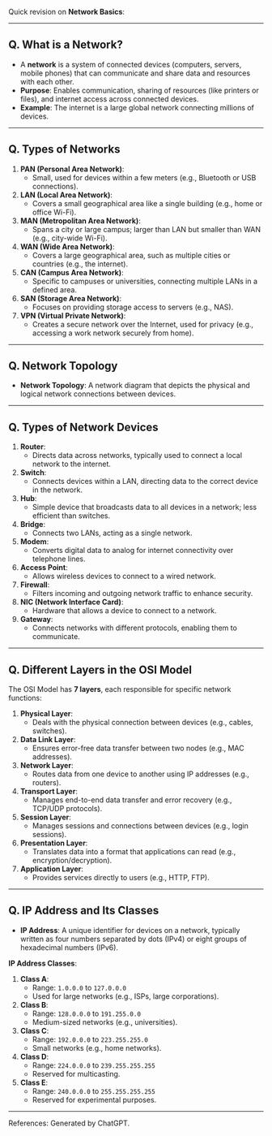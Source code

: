 Quick revision on **Network Basics**:

---

## **Q. What is a Network?**

-   A **network** is a system of connected devices (computers, servers, mobile phones) that can communicate and share data and resources with each other.
-   **Purpose**: Enables communication, sharing of resources (like printers or files), and internet access across connected devices.
-   **Example**: The internet is a large global network connecting millions of devices.

---

## **Q. Types of Networks**

1. **PAN (Personal Area Network)**:
    - Small, used for devices within a few meters (e.g., Bluetooth or USB connections).
2. **LAN (Local Area Network)**:
    - Covers a small geographical area like a single building (e.g., home or office Wi-Fi).
3. **MAN (Metropolitan Area Network)**:
    - Spans a city or large campus; larger than LAN but smaller than WAN (e.g., city-wide Wi-Fi).
4. **WAN (Wide Area Network)**:
    - Covers a large geographical area, such as multiple cities or countries (e.g., the internet).
5. **CAN (Campus Area Network)**:
    - Specific to campuses or universities, connecting multiple LANs in a defined area.
6. **SAN (Storage Area Network)**:
    - Focuses on providing storage access to servers (e.g., NAS).
7. **VPN (Virtual Private Network)**:
    - Creates a secure network over the Internet, used for privacy (e.g., accessing a work network securely from home).

---

## **Q. Network Topology**

-   **Network Topology**: A network diagram that depicts the physical and logical network connections between devices.

---

## **Q. Types of Network Devices**

1. **Router**:
    - Directs data across networks, typically used to connect a local network to the internet.
2. **Switch**:
    - Connects devices within a LAN, directing data to the correct device in the network.
3. **Hub**:
    - Simple device that broadcasts data to all devices in a network; less efficient than switches.
4. **Bridge**:
    - Connects two LANs, acting as a single network.
5. **Modem**:
    - Converts digital data to analog for internet connectivity over telephone lines.
6. **Access Point**:
    - Allows wireless devices to connect to a wired network.
7. **Firewall**:
    - Filters incoming and outgoing network traffic to enhance security.
8. **NIC (Network Interface Card)**:
    - Hardware that allows a device to connect to a network.
9. **Gateway**:
    - Connects networks with different protocols, enabling them to communicate.

---

## **Q. Different Layers in the OSI Model**

The OSI Model has **7 layers**, each responsible for specific network functions:

1. **Physical Layer**:
    - Deals with the physical connection between devices (e.g., cables, switches).
2. **Data Link Layer**:
    - Ensures error-free data transfer between two nodes (e.g., MAC addresses).
3. **Network Layer**:
    - Routes data from one device to another using IP addresses (e.g., routers).
4. **Transport Layer**:
    - Manages end-to-end data transfer and error recovery (e.g., TCP/UDP protocols).
5. **Session Layer**:
    - Manages sessions and connections between devices (e.g., login sessions).
6. **Presentation Layer**:
    - Translates data into a format that applications can read (e.g., encryption/decryption).
7. **Application Layer**:
    - Provides services directly to users (e.g., HTTP, FTP).

---

## **Q. IP Address and Its Classes**

-   **IP Address**: A unique identifier for devices on a network, typically written as four numbers separated by dots (IPv4) or eight groups of hexadecimal numbers (IPv6).

**IP Address Classes**:

1. **Class A**:
    - Range: `1.0.0.0` to `127.0.0.0`
    - Used for large networks (e.g., ISPs, large corporations).
2. **Class B**:
    - Range: `128.0.0.0` to `191.255.0.0`
    - Medium-sized networks (e.g., universities).
3. **Class C**:
    - Range: `192.0.0.0` to `223.255.255.0`
    - Small networks (e.g., home networks).
4. **Class D**:
    - Range: `224.0.0.0` to `239.255.255.255`
    - Reserved for multicasting.
5. **Class E**:
    - Range: `240.0.0.0` to `255.255.255.255`
    - Reserved for experimental purposes.

---

References: Generated by ChatGPT.
